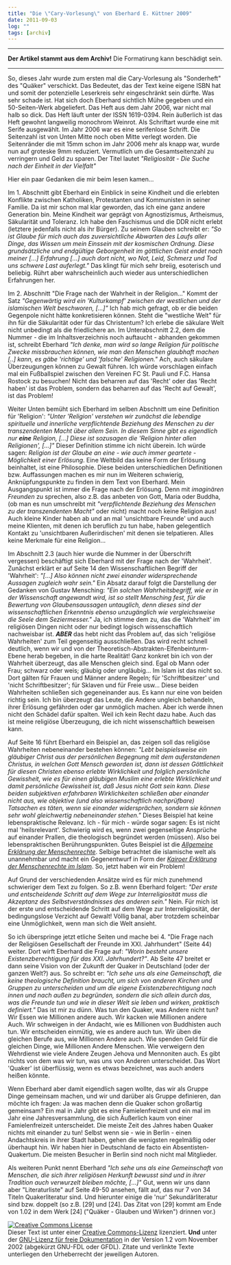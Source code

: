 ```yaml
---
title: "Die \"Cary-Vorlesung\" von Eberhard E. Küttner 2009"
date: 2011-09-03
log: ""
tags: [archiv]
---
```

<hr><b>Der Artikel stammt aus dem Archiv!</b> Die Formatirung kann beschädigt sein.<hr>
So, dieses Jahr wurde zum ersten mal die Cary-Vorlesung als "Sonderheft" des "Quäker" verschickt. Das Bedeutet, das der Text keine eigene ISBN hat und somit der potenzielle Leserkreis sehr eingeschränkt sein dürfte. Was sehr schade ist. Hat sich doch Eberhard sichtlich Mühe gegeben und ein 50-Seiten-Werk abgeliefert.
<!--break-->
Das Heft aus dem Jahr 2006, war nicht mal halb so dick. Das Heft läuft unter der ISSN 1619-0394. Rein äußerlich ist das Heft gewohnt langweilig monochrom Weinrot. Als Schriftart wurde eine mit Serife ausgewählt. Im Jahr 2006 war es eine serifenlose Schrift. Die Seitenzahl ist von Unten Mitte noch oben Mitte verlegt worden. Die Seitenränder die mit 15mm schon im Jahr 2006 mehr als knapp war, wurde nun auf groteske 9mm reduziert. Vermutlich um die Gesamtseitenzahl zu verringern und Geld zu sparen. Der Titel lautet <i>"Religiosität - Die Suche nach der Einheit in der Vielfalt"</i>

Hier ein paar Gedanken die mir beim lesen kamen...

Im 1. Abschnitt gibt Eberhard ein Einblick in seine Kindheit und die erlebten Konflikte zwischen Katholiken, Protestanten und Kommunisten in seiner Familie. Da ist mir schon mal klar geworden, das ich eine ganz andere Generation bin. Meine Kindheit war geprägt von Agnostizismus, Artheismus, Säkularität und Toleranz. Ich habe den Faschismus und die DDR nicht erlebt (letztere jedenfalls nicht als ihr Bürger). Zu seinem Glauben schreibt er:  <i>"So ist Glaube für mich auch das zuversichtliche Abwarten des Laufs aller Dinge, das Wissen um mein Einssein mit der kosmischen Ordnung. Diese grundsätzliche und endgültige Geborgenheit im göttlichen Geist endet nach meiner [...] Erfahrung [...] auch dort nicht, wo Not, Leid, Schmerz und Tod uns schwere Last auferlegt."</i> Das klingt für mich sehr breiig, esoterisch und beliebig. Rührt aber wahrscheinlich auch wieder aus unterschiedlichen Erfahrungen her.

Im 2. Abschnitt "Die Frage nach der Wahrheit in der Religion..." Kommt der Satz <i>"Gegenwärtig wird ein 'Kulturkampf' zwischen der westlichen und der islamischen Welt beschworen, [...]"</i> Ich hab mich gefragt, ob er die beiden Gegenpole nicht hätte konkretisieren können. Steht die "westliche Welt" für ihn für die Säkularität oder für das Christentum? Ich erlebe die säkulare Welt nicht unbedingt als die friedlichere an. Im Unterabschnitt 2.2, dem die Nummer - die im Inhaltsverzeichnis noch auftaucht - abhanden gekommen ist, schreibt Eberhard <i>"Ich denke, man wird so lange Religion für politische Zwecke missbrauchen können, wie man den Menschen glaubhaft machen [..] kann, es gäbe 'richtige' und 'falsche' Religionen."</i> Ach, auch säkulare Überzeugungen können zu Gewalt führen. Ich würde vorschlagen einfach mal ein Fußballspiel zwischen den Vereinen FC St. Pauli und F.C. Hansa Rostock  zu besuchen! Nicht das beharren auf das 'Recht' oder das 'Recht haben' ist das Problem, sondern das beharren auf das 'Recht auf Gewalt', ist das Problem!

Weiter Unten bemüht sich Eberhard im selben Abschnitt um eine Definition für 'Religion': <i>"Unter 'Religion' verstehen wir zunächst die lebendige spirituelle und innerliche verpflichtende Beziehung des Menschen zu der transzendenten Macht über allem Sein. In diesem Sinne gibt es eigendlich nur <b>eine</b> Religion, [...] Diese ist sozusagen die 'Religion hinter allen Religionen', [...]"</i> Dieser Definition stimme ich nicht überein. Ich würde sagen: <i>Religion ist der Glaube an eine - wie auch immer geartete - Möglichkeit einer Erlösung</i>. Eine Weltbild das keine Form der Erlösung beinhaltet, ist eine Philosophie. Diese beiden unterschiedlichen Definitionen bzw. Auffassungen machen es mir nun im Weiteren schwierig, Anknüpfungspunkte zu finden in dem Text von Eberhard. Mein Ausgangspunkt ist immer die Frage nach der Erlösung. Denn mit <i>imaginären Freunden</i> zu sprechen, also z.B. das anbeten von Gott, Maria oder Buddha, (ob man es nun umschreibt mit <i>"verpflichtende Beziehung des Menschen zu der transzendenten Macht"</i> oder nicht) macht noch keine Religion aus! Auch kleine Kinder haben ab und an mal 'unsichtbare Freunde' und auch meine Klienten, mit denen ich beruflich zu tun habe, haben gelegentlich Kontakt zu 'unsichtbaren Außerirdischen' mit denen sie telpatieren. Alles keine Merkmale für eine Religion...

Im Abschnitt 2.3 (auch hier wurde die Nummer in der Überschrift vergessen) beschäftigt sich Eberhard mit der Frage nach der 'Wahrheit'. Zunächst erklärt er auf Seite 14 den Wissenschaftlichen Begriff der 'Wahrheit': <i>"[...] Also können nicht zwei einander widersprechende Aussagen zugleich wahr sein."</i> Ein Absatz darauf folgt die Darstellung der Gedanken von Gustav Mensching: <i>"Ein solchen Wahrheitsbegriff, wie er in der Wissenschaft angewandt wird, ist so stellt Mensching fest, für die Bewertung von Glaubensaussagen untauglich, denn dieses sind der wissenschaftlichen Erkenntnis ebenso unzugänglich wie vergleichsweise die Seele dem Seziermesser."</i> Ja, ich stimme dem zu, das die 'Wahrheit' im religiösen Dingen nicht oder nur bedingt logisch wissenschaftlich nachweisbar ist. <b><i>ABER</i></b> das hebt nicht das Problem auf, das sich 'religiöse Wahrheiten' zum Teil gegenseitig ausschließen. Das wird recht schnell deutlich, wenn wir und von der Theoretisch-Abstrakten-Elfenbeinturm-Ebene herab begeben, in die harte Realität! Ganz konkret bin ich von der Wahrheit überzeugt, das alle Menschen gleich sind. Egal ob Mann oder Frau; schwarz oder weis; gläubig oder ungläubig... Im Islam ist das nicht so. Dort gälten für Frauen und Männer andere Regeln; für 'Schriftbesitzer' und 'nicht Schriftbesitzer'; für Sklaven und für Freie usw... Diese beiden Wahrheiten schließen sich gegeneinander aus. Es kann nur eine von beiden richtig sein. Ich bin überzeugt das Leute, die Andere ungleich behandeln, ihrer Erlösung gefährden oder gar unmöglich machen. Aber ich werde ihnen nicht den Schädel dafür spalten. Weil ich kein Recht dazu habe. Auch das ist meine religiöse Überzeugung, die ich nicht wissenschaftlich beweisen kann.

Auf Seite 16 führt Eberhard ein Beispiel an, das zeigen soll das religiöse Wahrheiten nebeneinander bestehen können: <i>"Lebt beispielsweise ein gläubiger Christ aus der persönlichen Begegnung mit dem auferstandenen Christus, in welchen Gott Mensch geworden ist, dann ist dessen Göttlichkeit für diesen Christen ebenso erlebte Wirklichkeit und folglich persönliche Gewissheit, wie es für einen gläubigen Muslim eine erlebte Wirklichkeit und damit persönliche Gewissheit ist, daß Jesus nicht Gott sein kann. Diese beiden subjektiven erfahrbaren Wirklichkeiten schließen aber einander nicht aus, wie objektive (und also wissenschaftlich nachprüfbare) Tatsachen es täten, wenn sie einander widersprächen, sondern sie können sehr wohl gleichwertig nebeneinander stehen."</i> Dieses Beispiel hat keine lebenspraktische Relevanz. Ich - für mich - würde sogar sagen: Es ist nicht mal 'heilsrelevant'. Schwierig wird es, wenn zwei gegenseitige Ansprüche auf einander Prallen, die theologisch begründet werden (müssen). Also bei lebenspraktischen Berührungspunkten. Gutes Beispiel ist die <a href="http://de.wikipedia.org/wiki/Allgemeine_Erkl%C3%A4rung_der_Menschenrechte"><i>Allgemeine Erklärung der Menschenrechte</i></a>. Selbige betrachtet die islamische welt als unannehmbar und macht ein Gegenentwurf in Form der <a href="http://de.wikipedia.org/wiki/Kairoer_Erkl%C3%A4rung_der_Menschenrechte_im_Islam"><i>Kairoer Erklärung der Menschenrechte im Islam</i></a>. So, jetzt haben wir ein Problem!

Auf Grund der verschiedenden Ansätze wird es für mich zunehmend schwieriger dem Text zu folgen. So z.B. wenn Eberhard folgert: <i>"Der erste und entscheidende Schritt auf dem Wege zur Interreligiosität muss die Akzeptanz des Selbstverständnisses des anderen sein."</i> Nein. Für mich ist der erste und entscheidende Schritt auf dem Wege zur Interreligiosität, der bedingungslose Verzicht auf Gewalt! Völlig banal, aber trotzdem scheinbar eine Unmöglichkeit, wenn man sich die Welt ansieht.

So ich überspringe jetzt etliche Seiten und mache bei 4. "Die Frage nach der Religiösen Gesellschaft der Freunde im XXI. Jahrhundert" (Seite 44) weiter. Dort wirft Eberhard die Frage auf: <i>"Worin besteht unsere Existenzberechtigung für das XXI. Jahrhundert?"</i>. Ab Seite 47 breitet er dann seine Vision von der Zukunft der Quaker in Deutschland (oder der ganzen Welt?) aus. So schreibt er: <i>"Ich sehe uns als eine Gemeinschaft, die keine theologische Definition braucht, um sich von anderen Kirchen und Gruppen zu unterscheiden und um die eigene Existenzberechtigung nach innen und nach außen zu begründen, sondern die sich allein durch das, was die Freunde tun und wie in dieser Welt sie leben und wirken, praktisch definiert."</i> Das ist mir zu dünn. Was tun den Quaker, was Andere nicht tun? Wir Essen wie Millionen andere auch. Wir kacken wie Millionen andere Auch. Wir schweigen in der Andacht, wie es Millionen von Buddhisten auch tun. Wir entscheiden einmütig, wie es andere auch tun. Wir üben die gleichen Berufe aus, wie Millionen Andere auch. Wie spenden Geld für die gleichen Dinge, wie Millionen Andere Menschen. Wie verweigern den Wehrdienst wie viele Andere Zeugen Jehova und Mennoniten auch. Es gibt nichts von dem was wir tun, was uns von Anderen unterscheidet. Das Wort 'Quaker' ist überflüssig, wenn es etwas bezeichnet, was auch anders heißen könnte.

Wenn Eberhard aber damit eigendlich sagen wollte, das wir als Gruppe Dinge gemeinsam machen, und wir und darüber als Gruppe definieren, dan möchte ich fragen: Ja was machen denn die Quaker schon großartig gemeinsam? Ein mal in Jahr gibt es eine Famielenfreizeit und ein mal im Jahr eine Jahresversammlung, die sich Äußerlich kaum von einer Famielenfreizeit unterscheidet. Die meiste Zeit des Jahres haben Quaker nichts mit einander zu tun! Selbst wenn sie - wie in Berlin - einen Andachtskreis in ihrer Stadt haben, gehen die wenigsten regelmäßig oder überhaupt hin. Wir haben hier in Deutschland de facto ein Absentisten-Quakertum. Die meisten Besucher in Berlin sind noch nicht mal Mitglieder.

Als weiteren Punkt nennt Eberhard <i>"Ich sehe uns als eine Gemeinschaft von Menschen, die sich ihrer religiösen Herkunft bewusst sind und in ihrer Tradition auch verwurzelt bleiben möchte, [...]"</i> Gut, wenn wir uns dann aber "Literaturliste" auf Seite 49-50 ansehen, fällt auf, das nur 7 von 34 Titeln Quakerliteratur sind. Und hierunter einige die 'nur' Sekundärliteratur sind bzw. doppelt (so z.B. [29] und [24]. Das Zitat von [29] kommt am Ende von 1.02 in dem Werk [24] ("Quäker - Glauben und Wirken") drinnen vor.)

</ul>

 <a rel="license" href="http://creativecommons.org/licenses/by-sa/3.0/de/"><img alt="Creative Commons License" style="border-width:0" src="http://i.creativecommons.org/l/by-sa/3.0/de/88x31.png" /></a><br />Dieser <span xmlns:dc="http://purl.org/dc/elements/1.1/" href="http://purl.org/dc/dcmitype/Text" rel="dc:type">Text</span> ist unter einer <a rel="license" href="http://creativecommons.org/licenses/by-sa/3.0/de/">Creative Commons-Lizenz</a> lizenziert. <b>Und</b> unter der <a href="http://de.wikipedia.org/wiki/GFDL">GNU-Lizenz für freie Dokumentation</a> in der Version 1.2 vom November 2002 (abgekürzt GNU-FDL oder GFDL). Zitate und verlinkte Texte unterliegen den Urheberrecht der jeweiligen Autoren.
